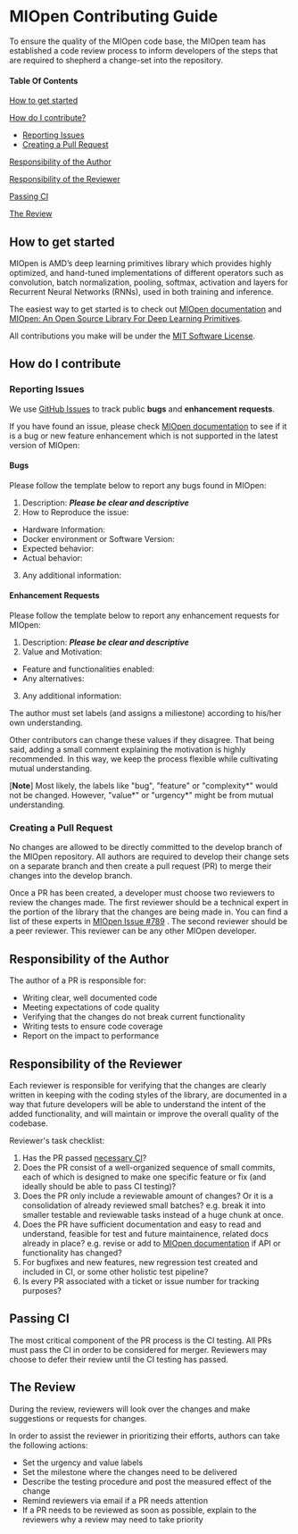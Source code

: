 # MIOpen Contributing Guide
To ensure the quality of the MIOpen code base, the MIOpen team has 
established a code review process to inform developers of the steps 
that are required to shepherd a change-set into the repository.

#### Table Of Contents

[How to get started](#How-to-get-started)

[How do I contribute?](#how-do-i-contribute)
  * [Reporting Issues](#reporting-issues)
  * [Creating a Pull Request](#Creating-a-Pull-Request)

[Responsibility of the Author](#Responsibility-of-the-Author)

[Responsibility of the Reviewer](#Responsibility-of-the-Reviewer)

[Passing CI](#Passing-CI)

[The Review](#the-review)
## How to get started
MIOpen is AMD’s deep learning primitives library which
provides highly optimized, and hand-tuned implementations of
different operators such as convolution, batch normalization,
pooling, softmax, activation and layers for Recurrent Neural
Networks (RNNs), used in both training and inference.

The easiest way to get started is to check out [MIOpen documentation](https://rocm.docs.amd.com/projects/MIOpen/en/latest/) and [MIOpen: An Open Source Library For Deep Learning Primitives](https://arxiv.org/pdf/1910.00078.pdf).

All contributions you make will be under the [MIT Software License](LICENSE.txt). 
## How do I contribute
### Reporting Issues
We use [GitHub Issues](https://github.com/ROCm/MIOpen/issues) to track public **bugs** and **enhancement requests**.

If you have found an issue, please check [MIOpen documentation](https://rocm.docs.amd.com/projects/MIOpen/en/latest/) to see if it is a bug or new feature enhancement which is not supported in the latest version of MIOpen:

#### Bugs
Please follow the template below to report any bugs found in MIOpen:

1. Description: ***Please be clear and descriptive***
2. How to Reproduce the issue:
* Hardware Information:
* Docker environment or Software Version:
* Expected behavior:
* Actual behavior:
3. Any additional information:

#### Enhancement Requests
Please follow the template below to report any enhancement requests for MIOpen:

1. Description: ***Please be clear and descriptive***
2. Value and Motivation:
* Feature and functionalities enabled:
* Any alternatives:
3. Any additional information:

The author must set labels (and assigns a miliestone) according to his/her own understanding.

Other contributors can change these values if they disagree. That being said, 
adding a small comment explaining the motivation is highly recommended. 
In this way, we keep the process flexible while cultivating mutual understanding.

[**Note**] Most likely, the labels like "bug", "feature" or "complexity*" 
would not be changed. However, "value*" or "urgency*" might be from mutual 
understanding.
### Creating a Pull Request
No changes are allowed to be directly committed to the develop 
branch of the MIOpen repository. All authors are required to 
develop their change sets on a separate branch and then create 
a pull request (PR) to merge their changes into the develop branch.

Once a PR has been created, a developer must choose two reviewers 
to review the changes made. The first reviewer should be a 
technical expert in the portion of the library that the changes 
are being made in. You can find a list of these experts in 
[MIOpen Issue #789](https://github.com/ROCm/MIOpen/issues/789)
. The second reviewer should be a peer reviewer. This reviewer 
can be any other MIOpen developer.

## Responsibility of the Author
The author of a PR is responsible for:
 * Writing clear, well documented code
 * Meeting expectations of code quality
 * Verifying that the changes do not break current functionality
 * Writing tests to ensure code coverage
 * Report on the impact to performance

## Responsibility of the Reviewer
Each reviewer is responsible for verifying that the changes are 
clearly written in keeping with the coding styles of the library, 
are documented in a way that future developers will be able to 
understand the intent of the added functionality, and will 
maintain or improve the overall quality of the codebase.

Reviewer's task checklist:
1. Has the PR passed [necessary CI](https://github.com/ROCm/MIOpen/pull/932#discussion_r634835432)?
2. Does the PR consist of a well-organized sequence of small commits, 
each of which is designed to make one specific feature or fix 
(and ideally should be able to pass CI testing)?
3. Does the PR only include a reviewable amount of changes? Or it is a 
consolidation of already reviewed small batches? e.g. break it into smaller 
testable and reviewable tasks instead of a huge chunk at once.
4. Does the PR have sufficient documentation and easy to read and understand, 
feasible for test and future maintainence, related docs already in place? 
e.g. revise or add to 
[MIOpen documentation](https://rocm.docs.amd.com/projects/MIOpen/en/latest/) 
if API or functionality has changed?
5. For bugfixes and new features, new regression test created and included in CI,
 or some other holistic test pipeline?
6. Is every PR associated with a ticket or issue number for tracking purposes?

## Passing CI
The most critical component of the PR process is the CI testing. 
All PRs must pass the CI in order to be considered for merger. 
Reviewers may choose to defer their review until the CI testing 
has passed. 

## The Review
During the review, reviewers will look over the changes and make 
suggestions or requests for changes.

In order to assist the reviewer in prioritizing their efforts, 
authors can take the following actions:

* Set the urgency and value labels
* Set the milestone where the changes need to be delivered
* Describe the testing procedure and post the measured effect of 
  the change
* Remind reviewers via email if a PR needs attention
* If a PR needs to be reviewed as soon as possible, explain to 
  the reviewers why a review may need to take priority
